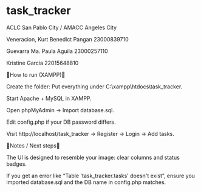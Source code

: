# task_tracker

ACLC San Pablo City / AMACC Angeles City

Veneracion, Kurt Benedict Pangan  23000839710

Guevarra Ma. Paula Aguila   23000257110

Kristine Garcia 22015648810

🛑How to run (XAMPP)🛑

Create the folder: Put everything under C:\xampp\htdocs\task_tracker.

Start Apache + MySQL in XAMPP.

Open phpMyAdmin → Import database.sql.

Edit config.php if your DB password differs.

Visit http://localhost/task_tracker → Register → Login → Add tasks.

🛑Notes / Next steps🛑

The UI is designed to resemble your image: clear columns and status badges.

If you get an error like “Table 'task_tracker.tasks' doesn't exist”, ensure you imported database.sql and the DB name in config.php matches.
